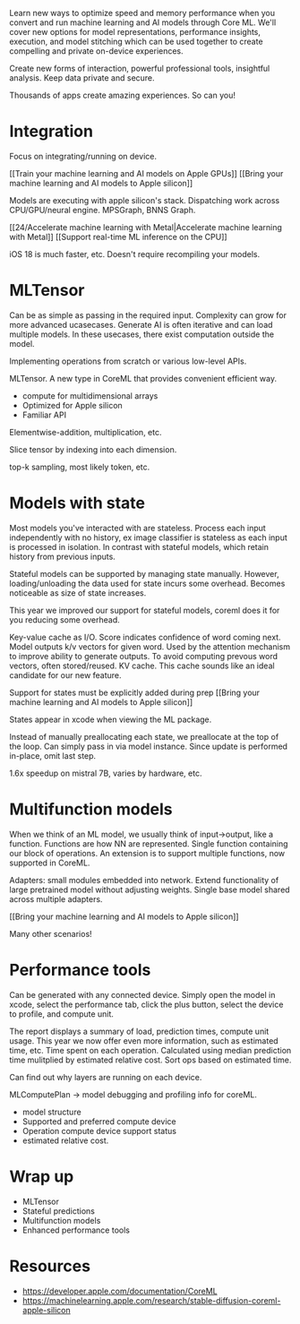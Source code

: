 Learn new ways to optimize speed and memory performance when you convert and run machine learning and AI models through Core ML. We'll cover new options for model representations, performance insights, execution, and model stitching which can be used together to create compelling and private on-device experiences.

Create new forms of interaction, powerful professional tools, insightful analysis.  Keep data private and secure.

Thousands of apps create amazing experiences.  So can you!

# Integration
Focus on integrating/running on device.

[[Train your machine learning and AI models on Apple GPUs]]
[[Bring your machine learning and AI models to Apple silicon]]

Models are executing with apple silicon's stack.  Dispatching work across CPU/GPU/neural engine.  MPSGraph, BNNS Graph.  

[[24/Accelerate machine learning with Metal|Accelerate machine learning with Metal]]
[[Support real-time ML inference on the CPU]]

iOS 18 is much faster, etc.  Doesn't require recompiling your models.  

# MLTensor

Can be as simple as passing in the required input.  Complexity can grow for more advanced ucasecases.  Generate AI is often iterative and can load multiple models.  In these usecases, there exist computation outside the model.

Implementing operations from scratch or various low-level APIs.  

MLTensor.  A new type in CoreML that provides convenient efficient way.

* compute for multidimensional arrays
* Optimized for Apple silicon
* Familiar API

Elementwise-addition, multiplication, etc.  

Slice tensor by indexing into each dimension.  

top-k sampling, most likely token, etc.

# Models with state

Most models you've interacted with are stateless.  Process each input independently with no history, ex image classifier is stateless as each input is processed in isolation.  In contrast with stateful models, which retain history from previous inputs.  

Stateful models can be supported by managing state manually.  However, loading/unloading the data used for state incurs some overhead.  Becomes noticeable as size of state increases.

This year we improved our support for stateful models, coreml does it for you reducing some overhead.

Key-value cache as I/O.  Score indicates confidence of word coming next.  Model outputs k/v vectors for given word.  Used by the attention mechanism to improve ability to generate outputs.  To avoid computing prevous word vectors, often stored/reused.  KV cache.  This cache sounds like an ideal candidate for our new feature.

Support for states must be explicitly added during prep [[Bring your machine learning and AI models to Apple silicon]]

States appear in xcode when viewing the ML package.  

Instead of manually preallocating each state, we preallocate at the top of the loop.  Can simply pass in via model instance.  Since update is performed in-place, omit last step.

1.6x speedup on mistral 7B, varies by hardware, etc.

# Multifunction models

When we think of an ML model, we usually think of input->output, like a function.  Functions are how NN are represented.  Single function containing our block of operations.  An extension is to support multiple functions, now supported in CoreML.

Adapters: small modules embedded into network.  Extend functionality of large pretrained model without adjusting weights.  Single base model shared across multiple adapters.

[[Bring your machine learning and AI models to Apple silicon]]

Many other scenarios!

# Performance tools

Can be generated with any connected device.  Simply open the model in xcode, select the performance tab, click the plus button, select the device to profile, and compute unit.

The report displays a summary of load, prediction times, compute unit usage.  This year we now offer even more information, such as estimated time, etc.  Time spent on each operation.  Calculated using median prediction time mulitplied by estimated relative cost.  Sort ops based on estimated time.

Can find out why layers are running on each device.  

MLComputePlan -> model debugging and profiling info for coreML.  
* model structure
* Supported and preferred compute device
* Operation compute device support status
* estimated relative cost.
# Wrap up
* MLTensor
* Stateful predictions
* Multifunction models
* Enhanced performance tools



# Resources
* https://developer.apple.com/documentation/CoreML
* https://machinelearning.apple.com/research/stable-diffusion-coreml-apple-silicon
